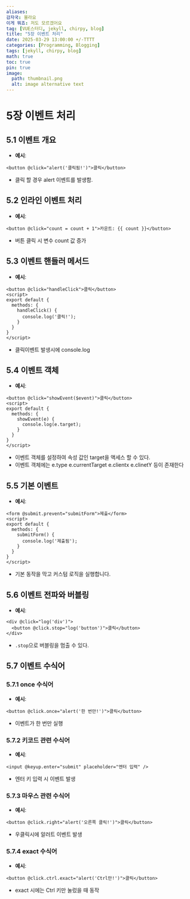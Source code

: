 ```yaml
---
aliases: 
감자국: 몰라요
이게 뭐죠: 저도 모르겠어요
tag: [VUE스터디, jekyll, chirpy, blog]
title: "5장 이벤트 처리"
date: 2025-03-29 13:00:00 +/-TTTT
categories: [Programming, Blogging]
tags: [jekyll, chirpy, blog]
math: true
toc: true
pin: true
image:
  path: thumbnail.png
  alt: image alternative text
---
```


# 5장 이벤트 처리

## 5.1 이벤트 개요
- **예시**:

```vue
<button @click="alert('클릭됨!')">클릭</button>
```
- 클릭 할 경우 alert 이벤트를 발생함.

## 5.2 인라인 이벤트 처리
- **예시**:

```vue
<button @click="count = count + 1">카운트: {{ count }}</button>
```
- 버튼 클릭 시 변수 count 값 증가

## 5.3 이벤트 핸들러 메서드
- **예시**:

```vue
<button @click="handleClick">클릭</button>
<script>
export default {
  methods: { 
    handleClick() { 
      console.log('클릭!'); 
    } 
  }
}
</script>
```
- 클릭이벤트 발생시에 console.log 

## 5.4 이벤트 객체
- **예시**:

```vue
<button @click="showEvent($event)">클릭</button>
<script>
export default {
  methods: { 
    showEvent(e) { 
      console.log(e.target); 
    } 
  }
}
</script>
```
- 이벤트 객체를 설정하여 속성 값인 target을 액세스 할 수 있다.
- 이벤트 객체에는 e.type e.currentTarget e.clientx e.clinetY 등이 존재한다

## 5.5 기본 이벤트
- **예시**:

```vue
<form @submit.prevent="submitForm">제출</form>
<script>
export default {
  methods: { 
    submitForm() { 
      console.log('제출됨'); 
    } 
  }
}
</script>
```
- 기본 동작을 막고 커스텀 로직을 실행합니다.

## 5.6 이벤트 전파와 버블링
- **예시**:

```vue
<div @click="log('div')">
  <button @click.stop="log('button')">클릭</button>
</div>
```
- `.stop`으로 버블링을 멈출 수 있다.

## 5.7 이벤트 수식어

### 5.7.1 once 수식어
- **예시**:

```vue
<button @click.once="alert('한 번만!')">클릭</button>
```
- 이벤트가 한 번만 실행

### 5.7.2 키코드 관련 수식어
- **예시**:

```vue
<input @keyup.enter="submit" placeholder="엔터 입력" />
```
- 엔터 키 입력 시 이벤트 발생

### 5.7.3 마우스 관련 수식어
- **예시**:

```vue
<button @click.right="alert('오른쪽 클릭!')">클릭</button>
```
- 우클릭시에 알러트 이벤트 발생

### 5.7.4 exact 수식어
- **예시**:

```vue
<button @click.ctrl.exact="alert('Ctrl만!')">클릭</button>
```
- exact 시에는 Ctrl 키만 눌렀을 때 동작
